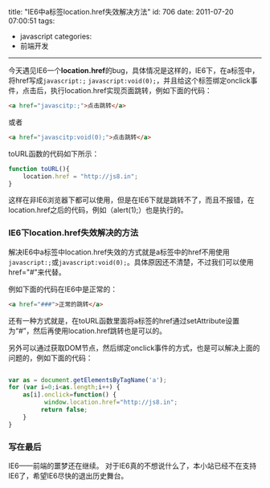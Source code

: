 title: "IE6中a标签location.href失效解决方法"
id: 706
date: 2011-07-20 07:00:51
tags:
- javascript
categories:
- 前端开发
---
今天遇见IE6一个**location.href**的bug，具体情况是这样的，IE6下，在a标签中，将href写成`javascript:;` `javascript:void(0);`，并且给这个标签绑定onclick事件，点击后，执行location.href实现页面跳转，例如下面的代码：

```html
<a href="javascitp:;">点击跳转</a>
```

或者

```html
<a href="javascitp:void(0);">点击跳转</a>

```

toURL函数的代码如下所示：

```javascript
function toURL(){
	location.href = "http://js8.in";
}
```
这样在非IE6浏览器下都可以使用，但是在IE6下就是跳转不了，而且不报错，在location.href之后的代码，例如（alert(1);）也是执行的。

### IE6下location.href失效解决的方法

解决IE6中a标签中location.href失效的方式就是a标签中的href不用使用`javascript:;`或`javascript:void(0);`。具体原因还不清楚，不过我们可以使用href="#"来代替。
<!--more-->
例如下面的代码在IE6中是正常的：

```html
<a href="###">正常的跳转</a>
```

还有一种方式就是，在toURL函数里面将a标签的href通过setAttribute设置为“#”，然后再使用location.href跳转也是可以的。

另外可以通过获取DOM节点，然后绑定onclick事件的方式，也是可以解决上面的问题的，例如下面的代码：

```javascript

var as = document.getElementsByTagName('a');
for (var i=0;i<as.length;i++) {
    as[i].onclick=function() {
          window.location.href="http://js8.in";
         return false;
    }
}
```

### 写在最后

IE6——前端的噩梦还在继续。
对于IE6真的不想说什么了，本小站已经不在支持IE6了，希望IE6尽快的退出历史舞台。
